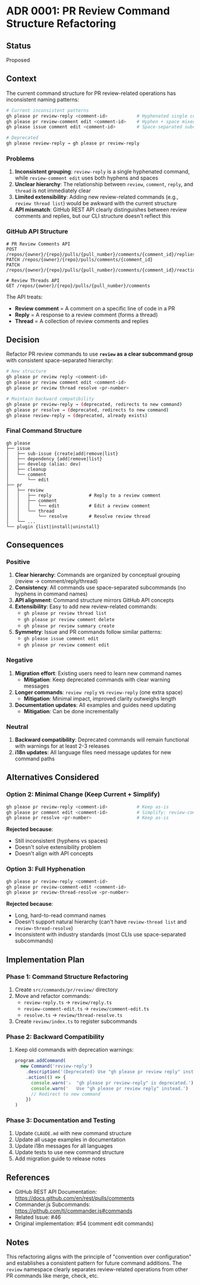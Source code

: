 # ADR 0001: PR Review Command Structure Refactoring

## Status

Proposed

## Context

The current command structure for PR review-related operations has inconsistent naming patterns:

```bash
# Current inconsistent patterns
gh please pr review-reply <comment-id>           # Hyphenated single command
gh please pr review-comment edit <comment-id>    # Hyphen + space mixed
gh please issue comment edit <comment-id>        # Space-separated subcommand

# Deprecated
gh please review-reply → gh please pr review-reply
```

### Problems

1. **Inconsistent grouping**: `review-reply` is a single hyphenated command, while `review-comment edit` uses both hyphens and spaces
2. **Unclear hierarchy**: The relationship between `review`, `comment`, `reply`, and `thread` is not immediately clear
3. **Limited extensibility**: Adding new review-related commands (e.g., `review thread list`) would be awkward with the current structure
4. **API mismatch**: GitHub REST API clearly distinguishes between review comments and replies, but our CLI structure doesn't reflect this

### GitHub API Structure

```
# PR Review Comments API
POST /repos/{owner}/{repo}/pulls/{pull_number}/comments/{comment_id}/replies
PATCH /repos/{owner}/{repo}/pulls/comments/{comment_id}
PATCH /repos/{owner}/{repo}/pulls/{pull_number}/comments/{comment_id}/reactions

# Review Threads API
GET /repos/{owner}/{repo}/pulls/{pull_number}/comments
```

The API treats:
- **Review comment** = A comment on a specific line of code in a PR
- **Reply** = A response to a review comment (forms a thread)
- **Thread** = A collection of review comments and replies

## Decision

Refactor PR review commands to use **`review` as a clear subcommand group** with consistent space-separated hierarchy:

```bash
# New structure
gh please pr review reply <comment-id>
gh please pr review comment edit <comment-id>
gh please pr review thread resolve <pr-number>

# Maintain backward compatibility
gh please pr review-reply → (deprecated, redirects to new command)
gh please pr resolve → (deprecated, redirects to new command)
gh please review-reply → (deprecated, already exists)
```

### Final Command Structure

```
gh please
├── issue
│   ├── sub-issue {create|add|remove|list}
│   ├── dependency {add|remove|list}
│   ├── develop (alias: dev)
│   ├── cleanup
│   └── comment
│       └── edit
├── pr
│   ├── review
│   │   ├── reply              # Reply to a review comment
│   │   ├── comment
│   │   │   └── edit           # Edit a review comment
│   │   └── thread
│   │       └── resolve        # Resolve review thread
│   └── ...
└── plugin {list|install|uninstall}
```

## Consequences

### Positive

1. **Clear hierarchy**: Commands are organized by conceptual grouping (review → comment/reply/thread)
2. **Consistency**: All commands use space-separated subcommands (no hyphens in command names)
3. **API alignment**: Command structure mirrors GitHub API concepts
4. **Extensibility**: Easy to add new review-related commands:
   - `gh please pr review thread list`
   - `gh please pr review comment delete`
   - `gh please pr review summary create`
5. **Symmetry**: Issue and PR commands follow similar patterns:
   - `gh please issue comment edit`
   - `gh please pr review comment edit`

### Negative

1. **Migration effort**: Existing users need to learn new command names
   - **Mitigation**: Keep deprecated commands with clear warning messages
2. **Longer commands**: `review reply` vs `review-reply` (one extra space)
   - **Mitigation**: Minimal impact, improved clarity outweighs length
3. **Documentation updates**: All examples and guides need updating
   - **Mitigation**: Can be done incrementally

### Neutral

1. **Backward compatibility**: Deprecated commands will remain functional with warnings for at least 2-3 releases
2. **i18n updates**: All language files need message updates for new command paths

## Alternatives Considered

### Option 2: Minimal Change (Keep Current + Simplify)

```bash
gh please pr review-reply <comment-id>           # Keep as-is
gh please pr comment edit <comment-id>           # Simplify: review-comment → comment
gh please pr resolve <pr-number>                 # Keep as-is
```

**Rejected because**:
- Still inconsistent (hyphens vs spaces)
- Doesn't solve extensibility problem
- Doesn't align with API concepts

### Option 3: Full Hyphenation

```bash
gh please pr review-reply <comment-id>
gh please pr review-comment-edit <comment-id>
gh please pr review-thread-resolve <pr-number>
```

**Rejected because**:
- Long, hard-to-read command names
- Doesn't support natural hierarchy (can't have `review-thread list` and `review-thread-resolve`)
- Inconsistent with industry standards (most CLIs use space-separated subcommands)

## Implementation Plan

### Phase 1: Command Structure Refactoring

1. Create `src/commands/pr/review/` directory
2. Move and refactor commands:
   - `review-reply.ts` → `review/reply.ts`
   - `review-comment-edit.ts` → `review/comment-edit.ts`
   - `resolve.ts` → `review/thread-resolve.ts`
3. Create `review/index.ts` to register subcommands

### Phase 2: Backward Compatibility

1. Keep old commands with deprecation warnings:
   ```typescript
   program.addCommand(
     new Command('review-reply')
       .description('(Deprecated) Use "gh please pr review reply" instead')
       .action(() => {
         console.warn('⚠️  "gh please pr review-reply" is deprecated.')
         console.warn('   Use "gh please pr review reply" instead.')
         // Redirect to new command
       })
   )
   ```

### Phase 3: Documentation and Testing

1. Update `CLAUDE.md` with new command structure
2. Update all usage examples in documentation
3. Update i18n messages for all languages
4. Update tests to use new command structure
5. Add migration guide to release notes

## References

- GitHub REST API Documentation: https://docs.github.com/en/rest/pulls/comments
- Commander.js Subcommands: https://github.com/tj/commander.js#commands
- Related Issue: #46
- Original implementation: #54 (comment edit commands)

## Notes

This refactoring aligns with the principle of "convention over configuration" and establishes a consistent pattern for future command additions. The `review` namespace clearly separates review-related operations from other PR commands like merge, check, etc.
